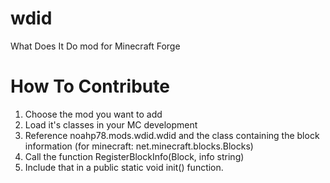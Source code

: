 wdid
====

What Does It Do mod for Minecraft Forge

How To Contribute
=== 
1. Choose the mod you want to add
2. Load it's classes in your MC development
3. Reference noahp78.mods.wdid.wdid and the class containing the block information (for minecraft: net.minecraft.blocks.Blocks)
4. Call the function RegisterBlockInfo(Block, info string)
5. Include that in a public static void init() function.
